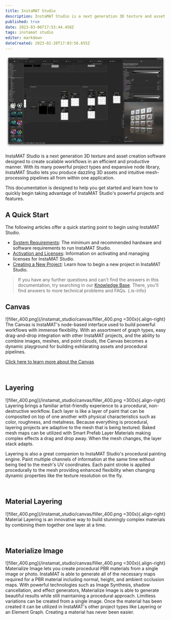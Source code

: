 ```yaml
---
title: InstaMAT Studio
description: InstaMAT Studio is a next generation 3D texture and asset creation software designed to create scalable workflows in an efficient and productive manner.
published: true
date: 2023-03-06T17:53:44.458Z
tags: instamat studio
editor: markdown
dateCreated: 2023-02-20T17:03:56.655Z
---
```


![instamat_studio_canvas_full_window.png](/instant_studio/general/instamat_studio_canvas_full_window.png)

InstaMAT Studio is a next generation 3D texture and asset creation software designed to create scalable workflows in an efficient and productive manner. With its many powerful project types and expansive node library, InstaMAT Studio lets you produce dazzling 3D assets and intuitive mesh-processing pipelines all from within one application.

This documentation is designed to help you get started and learn how to quickly begin taking advantage of InstaMAT Studio's powerful projects and features.

## A Quick Start

The following articles offer a quick starting point to begin using InstaMAT Studio.

- [System Requirements](/Products/InstaMAT_Studio/System_Requirements): The minimum and recommended hardware and software requirements to run InstaMAT Studio.
- <a href="">Activation and Licenses</a>: Information on activating and managing licenses for InstaMAT Studio.
- [Creating a New Project](/Products/InstaMAT_Studio/Creating_a_New_Project): Learn how to begin a new project in InstaMAT Studio.

>If you have any further questions and can't find the answers in this documentation, try searching in our <a href="https://community.theabstract.co">Knowledge Base</a>. There, you'll find answers to more technical problems and FAQs.
{.is-info}


## Canvas

![filler_400.png](/instamat_studio/canvas/filler_400.png =300x){.align-right} The Canvas is InstaMAT's node-based interface used to build powerful workflows with immense flexibility. With an assortment of graph types, easy drag-and-drop integration with other InstaMAT projects, and the ability to combine images, meshes, and point clouds, the Canvas becomes a dynamic playground for building exhilarating assets and procedural pipelines.

[Click here to learn more about the Canvas](/Products/InstaMAT_Studio/Canvas)

<br style="clear: right;"/>

## Layering

![filler_400.png](/instamat_studio/canvas/filler_400.png =300x){.align-right} Layering brings a familiar artist-friendly experience to a procedural, non-destructive workflow. Each layer is like a layer of paint that can be composited on top of one another with physical characteristics such as color, roughness, and metalness. Because everything is procedural, layering projects are adaptive to the mesh that is being textured. Baked mesh maps can be utilized with Smart Prefab Layer Materials making complex effects a drag and drop away. When the mesh changes, the layer stack adapts.

Layering is also a great companion to InstaMAT Studio's procedural painting engine. Paint multiple channels of information at the same time without being tied to the mesh's UV coordinates. Each paint stroke is applied procedurally to the mesh providing enhanced flexibility when changing dynamic properties like the texture resolution on the fly.

<br style="clear: right;"/>

## Material Layering

![filler_400.png](/instamat_studio/canvas/filler_400.png =300x){.align-right} Material Layering is an innovative way to build stunningly complex materials by combining them together one layer at a time.

<br style="clear: right;"/>

## Materialize Image

![filler_400.png](/instamat_studio/canvas/filler_400.png =300x){.align-right} Materialize Image lets you create procedural PBR materials from a single image or photo. InstaMAT is able to generate all of the necessary maps required for a PBR material including normal, height, and ambient occlusion maps. With powerful technologies such as Image Synthesis, shadow cancellation, and effect generators, Materialize Image is able to generate beautiful results while still maintaining a procedural approach. Limitless variations can be created from a single image. Once the material has been created it can be utilized in InstaMAT's other project types like Layering or an Element Graph. Creating a material has never been easier.

<br style="clear: right;"/>